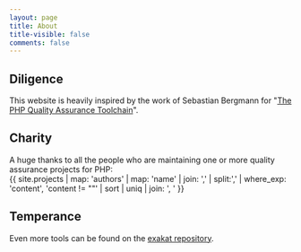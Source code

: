 ```yaml
---
layout: page
title: About
title-visible: false
comments: false
---
```


## Diligence

This website is heavily inspired by the work of Sebastian Bergmann
for "[The PHP Quality Assurance Toolchain](https://web.archive.org/web/20161107075017/http://phpqatools.org:80/)".

## Charity

A huge thanks to all the people who are maintaining one or more quality assurance projects for PHP:
<br/>{{ site.projects | map: 'authors' | map: 'name' | join: ',' | split:',' | where_exp: 'content', 'content != ""' | sort | uniq | join: ', ' }}

## Temperance

Even more tools can be found on the [exakat repository](https://github.com/exakat/php-static-analysis-tools).
